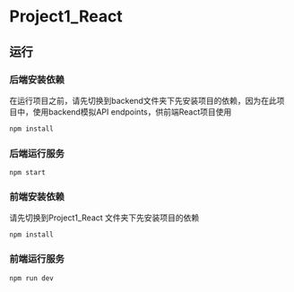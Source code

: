 # Project1_React

## 运行

### 后端安装依赖

在运行项目之前，请先切换到backend文件夹下先安装项目的依赖，因为在此项目中，使用backend模拟API endpoints，供前端React项目使用

```bash
npm install
```

### 后端运行服务

```
npm start
```

### 前端安装依赖

请先切换到Project1_React 文件夹下先安装项目的依赖

```
npm install
```

### 前端运行服务

```
npm run dev
```
